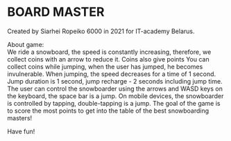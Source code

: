 # BOARD MASTER
Created by Siarhei Ropeiko 6000 in 2021 for IT-academy Belarus.

About game:<br>
We ride a snowboard, the speed is constantly increasing, therefore, we collect coins with an arrow to reduce it. Coins also give points
You can collect coins while jumping, when the user has jumped, he becomes invulnerable. When jumping, the speed decreases for a time of 1 second.
Jump duration is 1 second, jump recharge - 2 seconds including jump time.
The user can control the snowboarder using the arrows and WASD keys on the keyboard, the space bar is a jump. 
On mobile devices, the snowboarder is controlled by tapping, double-tapping is a jump.
The goal of the game is to score the most points to get into the table of the best snowboarding masters!

Have fun!
